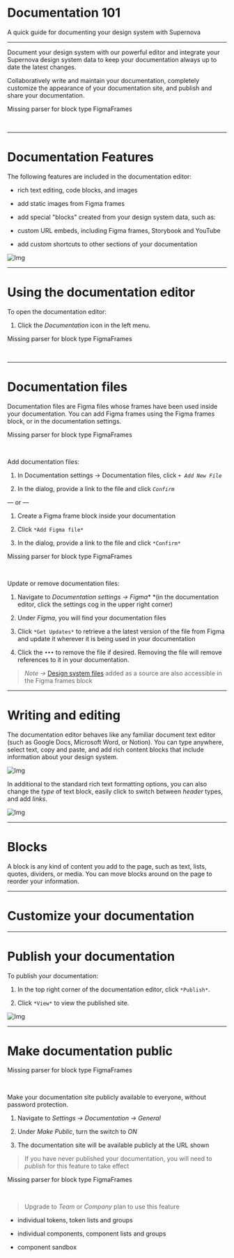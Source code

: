 
# Documentation 101

A quick guide for documenting your design system with Supernova

---

Document your design system with our powerful editor and integrate your Supernova design system data to keep your documentation always up to date the latest changes. 

Collaboratively write and maintain your documentation, completely customize the appearance of your documentation site, and publish and share your documentation.



Missing parser for block type FigmaFrames

 

---

# Documentation Features

The following features are included in the documentation editor:

- rich text editing, code blocks, and images

- add static images from Figma frames

- add special "blocks" created from your design system data, such as:

- custom URL embeds, including Figma frames, Storybook and YouTube

- add custom shortcuts to other sections of your documentation

![Img](https://studio-assets.supernova.io/design-systems/6475/a0ff1c04-aeb9-4dd1-9860-b097dc8132cc.png?Expires=1972252800&Policy=eyJTdGF0ZW1lbnQiOlt7IlJlc291cmNlIjoiaHR0cHM6Ly9zdHVkaW8tYXNzZXRzLnN1cGVybm92YS5pby9kZXNpZ24tc3lzdGVtcy82NDc1L2EwZmYxYzA0LWFlYjktNGRkMS05ODYwLWIwOTdkYzgxMzJjYy5wbmciLCJDb25kaXRpb24iOnsiRGF0ZUxlc3NUaGFuIjp7IkFXUzpFcG9jaFRpbWUiOjE5NzIyNTI4MDB9fX1dfQ__&Signature=MiYksz72XDff5TktuIucVMW-1Zbats1j0Py78B8sxYst7e83liFbsAEitnCkO7HHu6A27G1YPLJueMLi5VoywkGPZvCsHSTtwIEZqmkVYLqipdQICZRHBMHi07-libJS61zz793TW6G6r5i1kJr8-v98ulbxaqzRqgefEAHRLcaT-Bdvc-nABIrAjCkM8CzAnuu~6EPL17nYJ0sNWgWlXC84t9azo-2u9~mKfCAn9MpsHsvTg-ad51iPLJSbjmMpgkx0-TvO47eFLw6HYk0H3YviFEkUmk0KQsGlY0cHUtKuOvlTKq~5xGTmvu0Q2hECd~koAd~egXw~puafValQMQ__&Key-Pair-Id=APKAJGK34LCCAUR7N6LA)

---

# Using the documentation editor

To open the documentation editor:

1. Click the *Documentation* icon in the left menu.



Missing parser for block type FigmaFrames

 

---

# Documentation files

Documentation files are Figma files whose frames have been used inside your documentation. You can add Figma frames using the Figma frames block, or in the documentation settings.



Missing parser for block type FigmaFrames

 

Add documentation files:

1. In Documentation settings -> Documentation files, click *`+ Add New File`*

1. In the dialog, provide a link to the file and click *`Confirm`*

— or —

1. Create a Figma frame block inside your documentation

1. Click `*Add Figma file*`

1. In the dialog, provide a link to the file and click `*Confirm*`



Missing parser for block type FigmaFrames

 

Update or remove documentation files:

1. Navigate to *Documentation settings -> Figma** *(in the documentation editor, click the settings cog in the upper right corner)

1. Under *Figma*, you will find your documentation files

1. Click `*Get Updates*` to retrieve a the latest version of the file from Figma and update it wherever it is being used in your documentation

1. Click the *`•••`* to remove the file if desired. Removing the file will remove references to it in your documentation.

> *Note ->* [Design system files](https://learn.supernova.io/design-systems/working-with-figma/design-system-files.html) added as a source are also accessible in the Figma frames block

---

# Writing and editing

The documentation editor behaves like any familiar document text editor (such as Google Docs, Microsoft Word, or Notion). You can type anywhere, select text, copy and paste, and add rich content blocks that include information about your design system.

![Img](https://studio-assets.supernova.io/design-systems/6475/6e98cc09-b6ff-48e2-bb81-b660554beee1.png?Expires=1972252800&Policy=eyJTdGF0ZW1lbnQiOlt7IlJlc291cmNlIjoiaHR0cHM6Ly9zdHVkaW8tYXNzZXRzLnN1cGVybm92YS5pby9kZXNpZ24tc3lzdGVtcy82NDc1LzZlOThjYzA5LWI2ZmYtNDhlMi1iYjgxLWI2NjA1NTRiZWVlMS5wbmciLCJDb25kaXRpb24iOnsiRGF0ZUxlc3NUaGFuIjp7IkFXUzpFcG9jaFRpbWUiOjE5NzIyNTI4MDB9fX1dfQ__&Signature=bPJzzD1xb8dUG5jlzm-mRGwhU-dcMeYZHBKz46bZj67S93dmPtjoxSZjeR0ONpy916lcXHer7SIDOtbjN3RJ0G~a0TClzB8KawuCyU7k1KPu3rjmrMc913PuyLfAkBwdXOmyRAldcEJ8EW9o8RaNRb1Dj37aJ-uzFYqcTifoSWABdNsTUsNdQjIQh6rbnHUKvLaJZOdiWse7c7bkf-ZrwgQjFSQ15i~R2D30TCqJDGFHUP94HWqr6-CvNnmLYlSRG~sI0bNqLvynh5yeyIgkyN0Ulzn9aKuTf4ThnNrwp7faoioP6TEktHGNEatam~o84YkhoMzjImn9xloYbQs7VA__&Key-Pair-Id=APKAJGK34LCCAUR7N6LA)

In additional to the standard rich text formatting options, you can also change the *type* of text block, easily click to switch between *header* types, and add *links*. 

![Img](https://studio-assets.supernova.io/design-systems/6475/7e206da3-0695-407c-a864-a964df26170f.png?Expires=1972252800&Policy=eyJTdGF0ZW1lbnQiOlt7IlJlc291cmNlIjoiaHR0cHM6Ly9zdHVkaW8tYXNzZXRzLnN1cGVybm92YS5pby9kZXNpZ24tc3lzdGVtcy82NDc1LzdlMjA2ZGEzLTA2OTUtNDA3Yy1hODY0LWE5NjRkZjI2MTcwZi5wbmciLCJDb25kaXRpb24iOnsiRGF0ZUxlc3NUaGFuIjp7IkFXUzpFcG9jaFRpbWUiOjE5NzIyNTI4MDB9fX1dfQ__&Signature=gO7XOk2xaXvQOrnSaiTRft~ks51uvJe9ax2rs4CJjFO4NXi6n1godsXXP1hfa1g6euaYYukA7s-SnORZYZf4pMSvYnZpJtuuysmuvfEur-bcneF2f5o0sOzxFjWkhIJbY7bOExMjW~KzD-RtLxRhVcGgr5Qv1gheHc6Tna1p~4UnSKF0wMsipn6STMfiwAD6N2Qq3uljCgVjO2KNqZ7DjbaL7KjcOTjo6sNi4NwZw0XRDSEPYCHbnpBZu-qd4Lucnbd9p9QRdD1g5P06DWFsA6SNaS7mIcm05TQKgskUiinQUAonQyQnbeX0a4k29JXfswhhQnnFGsjyvJh1yyNrbA__&Key-Pair-Id=APKAJGK34LCCAUR7N6LA)

---

# Blocks

A block is any kind of content you add to the page, such as text, lists, quotes, dividers, or media. You can move blocks around on the page to reorder your information.

---

# Customize your documentation

---

# Publish your documentation

To publish your documentation:

1. In the top right corner of the documentation editor, click `*Publish*`.

1. Click `*View*` to view the published site.

![Img](https://studio-assets.supernova.io/design-systems/6475/aa10e194-313a-45e5-a27b-740c417964db.png?Expires=1972252800&Policy=eyJTdGF0ZW1lbnQiOlt7IlJlc291cmNlIjoiaHR0cHM6Ly9zdHVkaW8tYXNzZXRzLnN1cGVybm92YS5pby9kZXNpZ24tc3lzdGVtcy82NDc1L2FhMTBlMTk0LTMxM2EtNDVlNS1hMjdiLTc0MGM0MTc5NjRkYi5wbmciLCJDb25kaXRpb24iOnsiRGF0ZUxlc3NUaGFuIjp7IkFXUzpFcG9jaFRpbWUiOjE5NzIyNTI4MDB9fX1dfQ__&Signature=GQFHNiokXuEsSAsO2mpvkLTX4pGFGxZDlyA-9zXre~0us4zaIixIKyVzy1Za~z5yGP1gRvGalp9aQ0tKW8gH63b5goF6yR~5T0bBCWYR4exMJOHlyoZquxKe2kv1obRrEfDtyz3vjhUCSXPdnIeO5vD61NwgPPxgZ9XxBxAmNcTR2MyJoKr1C3egxK8jSvGQQq0cQddndQUh4IhwFZ89Bt3dAa7HYigwaAyDROQgOt4Tb0TYB~S7LL8XxtiYJ2r1kLF3~LV9tLqu9c~aNFQVNi9csYbduUlr9CaReIxspPtRqgmsf7BF2Re267iHITlm0jLyQ20H-ixjuGUE4tZOjw__&Key-Pair-Id=APKAJGK34LCCAUR7N6LA)

---

# Make documentation public



Missing parser for block type FigmaFrames

 

Make your documentation site publicly available to everyone, without password protection.

1. Navigate to *Settings -> Documentation -> General*

1. Under *Make Public*, turn the switch to *ON*

1. The documentation site will be available publicly at the URL shown

> If you have never published your documentation, you will need to *publish* for this feature to take effect



Missing parser for block type FigmaFrames

 

> Upgrade to *Team* or *Company* plan to use this feature

- individual tokens, token lists and groups

- individual components, component lists and groups

- component sandbox